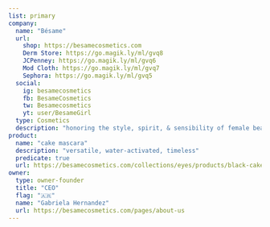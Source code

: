 ```yaml
---
list: primary
company:
  name: "Bésame"
  url:
    shop: https://besamecosmetics.com
    Derm Store: https://go.magik.ly/ml/gvq8
    JCPenney: https://go.magik.ly/ml/gvq6
    Mod Cloth: https://go.magik.ly/ml/gvq7
    Sephora: https://go.magik.ly/ml/gvq5
  social:
    ig: besamecosmetics
    fb: BesameCosmetics
    tw: Besamecosmetics
    yt: user/BesameGirl
  type: Cosmetics
  description: "honoring the style, spirit, & sensibility of female beauty"
product:
  name: "cake mascara"
  description: "versatile, water-activated, timeless"
  predicate: true
  url: https://besamecosmetics.com/collections/eyes/products/black-cake-mascara
owner:
  type: owner-founder
  title: "CEO"
  flag: "🇦🇷"
  name: "Gabriela Hernandez"
  url: https://besamecosmetics.com/pages/about-us
---
```

